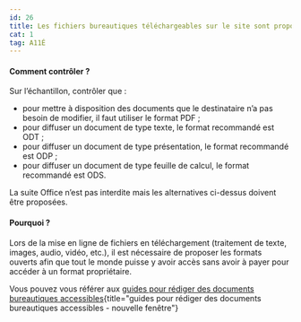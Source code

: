 ```yaml
---
id: 26
title: Les fichiers bureautiques téléchargeables sur le site sont proposés dans un format ouvert et sont accessibles
cat: 1
tag: A11É
---
```


#### Comment contrôler ?

Sur l’échantillon, contrôler que :
* pour mettre à disposition des documents que le destinataire n’a pas besoin de modifier, il faut utiliser le format PDF ;
* pour diffuser un document de type texte, le format recommandé est ODT ;
* pour diffuser un document de type présentation, le format recommandé est ODP ;
* pour diffuser un document de type feuille de calcul, le format recommandé est ODS.

La suite Office n’est pas interdite mais les alternatives ci-dessus doivent être proposées.

#### Pourquoi ?

Lors de la mise en ligne de fichiers en téléchargement (traitement de texte, images, audio, vidéo, etc.), il est nécessaire de proposer les formats ouverts afin que tout le monde puisse y avoir accès sans avoir à payer pour accéder à un format propriétaire.

Vous pouvez vous référer aux [guides pour rédiger des documents bureautiques accessibles](https://github.com/DISIC/guides-documents_bureautiques_accessibles){title="guides pour rédiger des documents bureautiques accessibles - nouvelle fenêtre"}
